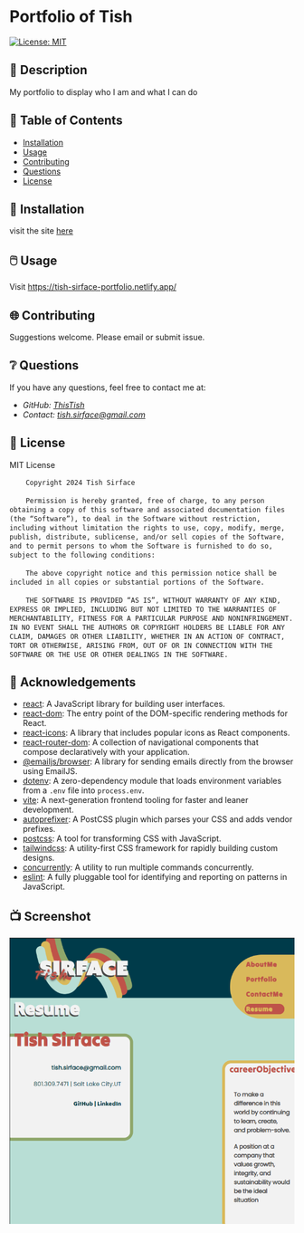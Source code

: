# **Portfolio of Tish**


[![License: MIT](https://img.shields.io/badge/License-MIT-yellow.svg)](https://opensource.org/licenses/MIT)


## 📰 Description

My portfolio to display who I am and what I can do

## 🔎 Table of Contents

- [Installation](#installation)
- [Usage](#usage)
- [Contributing](#contributing)
- [Questions](#questions)
- [License](#license)

## 💾 Installation <a id="installation"></a>

visit the site [here](https://tish-sirface-portfolio.netlify.app/)

## 🖱️ Usage <a id="usage"></a>


Visit https://tish-sirface-portfolio.netlify.app/

## 🌐 Contributing <a id="contributing"></a>

Suggestions welcome. Please email or submit issue.

## ❔ Questions <a id="questions"></a>


If you have any questions, feel free to contact me at:

- *GitHub: [ThisTish](https://github.com/ThisTish)*
- *Contact: tish.sirface@gmail.com*

## 🪪 License <a id="license"></a>

MIT License

        Copyright 2024 Tish Sirface

        Permission is hereby granted, free of charge, to any person obtaining a copy of this software and associated documentation files (the “Software”), to deal in the Software without restriction, including without limitation the rights to use, copy, modify, merge, publish, distribute, sublicense, and/or sell copies of the Software, and to permit persons to whom the Software is furnished to do so, subject to the following conditions:
        
        The above copyright notice and this permission notice shall be included in all copies or substantial portions of the Software.
        
        THE SOFTWARE IS PROVIDED “AS IS”, WITHOUT WARRANTY OF ANY KIND, EXPRESS OR IMPLIED, INCLUDING BUT NOT LIMITED TO THE WARRANTIES OF MERCHANTABILITY, FITNESS FOR A PARTICULAR PURPOSE AND NONINFRINGEMENT. IN NO EVENT SHALL THE AUTHORS OR COPYRIGHT HOLDERS BE LIABLE FOR ANY CLAIM, DAMAGES OR OTHER LIABILITY, WHETHER IN AN ACTION OF CONTRACT, TORT OR OTHERWISE, ARISING FROM, OUT OF OR IN CONNECTION WITH THE SOFTWARE OR THE USE OR OTHER DEALINGS IN THE SOFTWARE.



## 🙌 Acknowledgements <a id="acknowledgments"></a>

- [react](https://www.npmjs.com/package/react): A JavaScript library for building user interfaces.
- [react-dom](https://www.npmjs.com/package/react-dom): The entry point of the DOM-specific rendering methods for React.
- [react-icons](https://www.npmjs.com/package/react-icons): A library that includes popular icons as React components.
- [react-router-dom](https://www.npmjs.com/package/react-router-dom): A collection of navigational components that compose declaratively with your application.
- [@emailjs/browser](https://www.npmjs.com/package/@emailjs/browser): A library for sending emails directly from the browser using EmailJS.
- [dotenv](https://www.npmjs.com/package/dotenv): A zero-dependency module that loads environment variables from a `.env` file into `process.env`.
- [vite](https://www.npmjs.com/package/vite): A next-generation frontend tooling for faster and leaner development.
- [autoprefixer](https://www.npmjs.com/package/autoprefixer): A PostCSS plugin which parses your CSS and adds vendor prefixes.
- [postcss](https://www.npmjs.com/package/postcss): A tool for transforming CSS with JavaScript.
- [tailwindcss](https://www.npmjs.com/package/tailwindcss): A utility-first CSS framework for rapidly building custom designs.
- [concurrently](https://www.npmjs.com/package/concurrently): A utility to run multiple commands concurrently.
- [eslint](https://www.npmjs.com/package/eslint): A fully pluggable tool for identifying and reporting on patterns in JavaScript.


## 📺 Screenshot

![alt text](assets/PortoflioScreenshot.png)